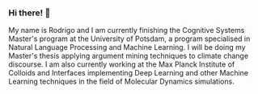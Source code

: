 ### Hi there! 👋

My name is Rodrigo and I am currently finishing the Cognitive Systems Master's program at the University of Potsdam, a program specialised in Natural Language Processing and Machine Learning. I will be doing my Master's thesis applying argument mining techniques to climate change discourse.
I am also currently working at the Max Planck Institute of Colloids and Interfaces implementing Deep Learning and other Machine Learning techniques in the field of Molecular Dynamics simulations. 

